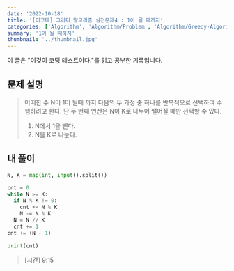 ```yaml
---
date: '2022-10-18'
title: '[이코테] 그리디 알고리즘 실전문제4 : 1이 될 때까지'
categories: ['Algorithm', 'Algorithm/Problem', 'Algorithm/Greedy-Algorithm']
summary: '1이 될 때까지'
thumbnail: '../thumbnail.jpg'
---
```


<div class="noticeBox">이 글은 "이것이 코딩 테스트이다."를 읽고 공부한 기록입니다.</div>

## 문제 설명

> 어떠한 수 N이 1이 될때 까지 다음의 두 과정 중 하나를 반복적으로 선택하여 수행하려고 한다. 단 두 번째 연산은 N이 K로 나누어 떨어질 떼만 선택할 수 있다.
>
> 1.  N에서 1을 뺀다.
> 2.  N을 K로 나눈다.

## 내 풀이

```python
N, K = map(int, input().split())

cnt = 0
while N >= K:
  if N % K != 0:
    cnt += N % K
    N -= N % K
  N = N // K
  cnt += 1
cnt += (N - 1)

print(cnt)
```

> [시간] 9:15

